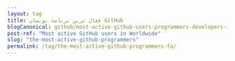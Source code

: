 ```yaml
---
layout: tag
title: فعال ترین برنامه نویسان GitHub
blogCanonical: github/most-active-github-users-programmers-developers-in-worldwide-fa/
post-ref: "Most active GitHub users in Worldwide"
slug: "the-most-active-github-programmers"
permalink: /tag/the-most-active-github-programmers-fa/
---
```

